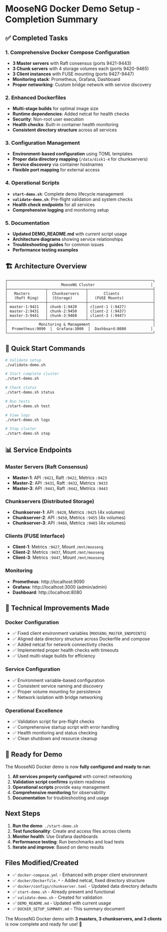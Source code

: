 # MooseNG Docker Demo Setup - Completion Summary

## ✅ Completed Tasks

### 1. Comprehensive Docker Compose Configuration
- **3 Master servers** with Raft consensus (ports 9421-9443)
- **3 Chunk servers** with 4 storage volumes each (ports 9420-9465)  
- **3 Client instances** with FUSE mounting (ports 9427-9447)
- **Monitoring stack**: Prometheus, Grafana, Dashboard
- **Proper networking**: Custom bridge network with service discovery

### 2. Enhanced Dockerfiles
- **Multi-stage builds** for optimal image size
- **Runtime dependencies**: Added netcat for health checks
- **Security**: Non-root user execution
- **Health checks**: Built-in container health monitoring
- **Consistent directory structure** across all services

### 3. Configuration Management
- **Environment-based configuration** using TOML templates
- **Proper data directory mapping** (`/data/disk1-4` for chunkservers)
- **Service discovery** via container hostnames
- **Flexible port mapping** for external access

### 4. Operational Scripts
- **`start-demo.sh`**: Complete demo lifecycle management
- **`validate-demo.sh`**: Pre-flight validation and system checks
- **Health check endpoints** for all services
- **Comprehensive logging** and monitoring setup

### 5. Documentation
- **Updated DEMO_README.md** with current script usage
- **Architecture diagrams** showing service relationships
- **Troubleshooting guides** for common issues
- **Performance testing examples**

## 🏗️ Architecture Overview

```
┌─────────────────────────────────────────────────────────────────┐
│                        MooseNG Cluster                         │
├─────────────────┬─────────────────┬─────────────────────────────┤
│   Masters       │  Chunkservers   │       Clients               │
│   (Raft Ring)   │  (Storage)      │   (FUSE Mounts)             │
├─────────────────┼─────────────────┼─────────────────────────────┤
│ master-1:9421   │ chunk-1:9420    │ client-1 (:9427)            │
│ master-2:9431   │ chunk-2:9450    │ client-2 (:9437)            │  
│ master-3:9441   │ chunk-3:9460    │ client-3 (:9447)            │
├─────────────────┴─────────────────┴─────────────────────────────┤
│              Monitoring & Management                            │
│  Prometheus:9090  │  Grafana:3000  │  Dashboard:8080           │
└─────────────────────────────────────────────────────────────────┘
```

## 🚀 Quick Start Commands

```bash
# Validate setup
./validate-demo.sh

# Start complete cluster
./start-demo.sh

# Check status
./start-demo.sh status

# Run tests
./start-demo.sh test

# View logs
./start-demo.sh logs  

# Stop cluster
./start-demo.sh stop
```

## 📊 Service Endpoints

### Master Servers (Raft Consensus)
- **Master-1**: API `:9421`, Raft `:9422`, Metrics `:9423`
- **Master-2**: API `:9431`, Raft `:9432`, Metrics `:9433`
- **Master-3**: API `:9441`, Raft `:9442`, Metrics `:9443`

### Chunkservers (Distributed Storage)  
- **Chunkserver-1**: API `:9420`, Metrics `:9425` (4x volumes)
- **Chunkserver-2**: API `:9450`, Metrics `:9455` (4x volumes)
- **Chunkserver-3**: API `:9460`, Metrics `:9465` (4x volumes)

### Clients (FUSE Interface)
- **Client-1**: Metrics `:9427`, Mount `/mnt/mooseng`
- **Client-2**: Metrics `:9437`, Mount `/mnt/mooseng`
- **Client-3**: Metrics `:9447`, Mount `/mnt/mooseng`

### Monitoring
- **Prometheus**: http://localhost:9090
- **Grafana**: http://localhost:3000 (admin/admin)
- **Dashboard**: http://localhost:8080

## 🔧 Technical Improvements Made

### Docker Configuration
- ✅ Fixed client environment variables (`MOOSENG_MASTER_ENDPOINTS`)
- ✅ Aligned data directory structure across Dockerfile and compose
- ✅ Added netcat for network connectivity checks
- ✅ Implemented proper health checks with timeouts
- ✅ Used multi-stage builds for efficiency

### Service Configuration
- ✅ Environment variable-based configuration
- ✅ Consistent service naming and discovery
- ✅ Proper volume mounting for persistence
- ✅ Network isolation with bridge networking

### Operational Excellence
- ✅ Validation script for pre-flight checks
- ✅ Comprehensive startup script with error handling
- ✅ Health monitoring and status checking
- ✅ Clean shutdown and resource cleanup

## 🎯 Ready for Demo

The MooseNG Docker demo is now **fully configured and ready to run**:

1. **All services properly configured** with correct networking
2. **Validation script confirms** system readiness  
3. **Operational scripts** provide easy management
4. **Comprehensive monitoring** for observability
5. **Documentation** for troubleshooting and usage

## Next Steps

1. **Run the demo**: `./start-demo.sh`
2. **Test functionality**: Create and access files across clients
3. **Monitor health**: Use Grafana dashboards
4. **Performance testing**: Run benchmarks and load tests
5. **Iterate and improve**: Based on demo results

## Files Modified/Created

- ✅ `docker-compose.yml` - Enhanced with proper client environment
- ✅ `docker/Dockerfile.*` - Added netcat, fixed directory structure
- ✅ `docker/configs/chunkserver.toml` - Updated data directory defaults
- ✅ `start-demo.sh` - Already present and functional
- ✅ `validate-demo.sh` - Created for validation
- ✅ `DEMO_README.md` - Updated with current usage
- ✅ `DOCKER_SETUP_SUMMARY.md` - This summary document

The MooseNG Docker demo with **3 masters, 3 chunkservers, and 3 clients** is now complete and ready for use! 🎉
